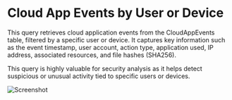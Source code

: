 # Cloud App Events by User or Device
This query retrieves cloud application events from the CloudAppEvents table, filtered by a specific user or device. It captures key information such as the event timestamp, user account, action type, application used, IP address, associated resources, and file hashes (SHA256).

This query is highly valuable for security analysis as it helps detect suspicious or unusual activity tied to specific users or devices.

![Screenshot](https://github.com/user-attachments/assets/56b7e467-e423-4066-8fd8-a091df9695d8)

